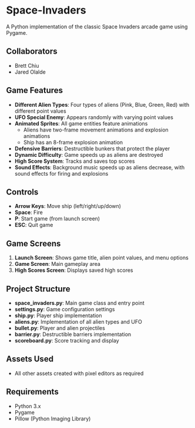 # Space-Invaders

A Python implementation of the classic Space Invaders arcade game using Pygame.

## Collaborators
- Brett Chiu
- Jared Olalde

## Game Features

- **Different Alien Types**: Four types of aliens (Pink, Blue, Green, Red) with different point values
- **UFO Special Enemy**: Appears randomly with varying point values
- **Animated Sprites**: All game entities feature animations
  - Aliens have two-frame movement animations and explosion animations
  - Ship has an 8-frame explosion animation
- **Defensive Barriers**: Destructible bunkers that protect the player
- **Dynamic Difficulty**: Game speeds up as aliens are destroyed
- **High Score System**: Tracks and saves top scores
- **Sound Effects**: Background music speeds up as aliens decrease, with sound effects for firing and explosions

## Controls

- **Arrow Keys**: Move ship (left/right/up/down)
- **Space**: Fire
- **P**: Start game (from launch screen)
- **ESC**: Quit game

## Game Screens

1. **Launch Screen**: Shows game title, alien point values, and menu options
2. **Game Screen**: Main gameplay area
3. **High Scores Screen**: Displays saved high scores

## Project Structure

- **space_invaders.py**: Main game class and entry point
- **settings.py**: Game configuration settings
- **ship.py**: Player ship implementation
- **aliens.py**: Implementation of all alien types and UFO
- **bullet.py**: Player and alien projectiles
- **barrier.py**: Destructible barriers implementation
- **scoreboard.py**: Score tracking and display

## Assets Used
- All other assets created with pixel editors as required

## Requirements
- Python 3.x
- Pygame
- Pillow (Python Imaging Library)
